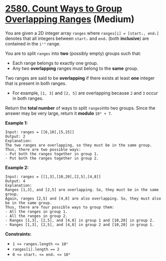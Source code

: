 # [2580. Count Ways to Group Overlapping Ranges][link] (Medium)

[link]: https://leetcode.com/problems/count-ways-to-group-overlapping-ranges/

You are given a 2D integer array `ranges` where `ranges[i] = [startᵢ, endᵢ]` denotes that all
integers between `startᵢ` and `endᵢ` (both **inclusive**) are contained in the `iᵗʰ` range.

You are to split `ranges` into **two** (possibly empty) groups such that:

- Each range belongs to exactly one group.
- Any two **overlapping** ranges must belong to the **same** group.

Two ranges are said to be **overlapping** if there exists at least **one** integer that is present
in both ranges.

- For example, `[1, 3]` and `[2, 5]` are overlapping because `2` and `3` occur in both ranges.

Return the **total number** of ways to split `ranges`into two groups. Since the answer may be very
large, return it **modulo** `10⁹ + 7`.

**Example 1:**

```
Input: ranges = [[6,10],[5,15]]
Output: 2
Explanation:
The two ranges are overlapping, so they must be in the same group.
Thus, there are two possible ways:
- Put both the ranges together in group 1.
- Put both the ranges together in group 2.
```

**Example 2:**

```
Input: ranges = [[1,3],[10,20],[2,5],[4,8]]
Output: 4
Explanation:
Ranges [1,3], and [2,5] are overlapping. So, they must be in the same group.
Again, ranges [2,5] and [4,8] are also overlapping. So, they must also be in the same group.
Thus, there are four possible ways to group them:
- All the ranges in group 1.
- All the ranges in group 2.
- Ranges [1,3], [2,5], and [4,8] in group 1 and [10,20] in group 2.
- Ranges [1,3], [2,5], and [4,8] in group 2 and [10,20] in group 1.
```

**Constraints:**

- `1 <= ranges.length <= 10⁵`
- `ranges[i].length == 2`
- `0 <= startᵢ <= endᵢ <= 10⁹`
